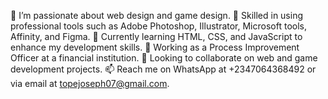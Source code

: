 👀 I’m passionate about web design and game design.
🎨 Skilled in using professional tools such as Adobe Photoshop, Illustrator, Microsoft tools, Affinity, and Figma.
🌱 Currently learning HTML, CSS, and JavaScript to enhance my development skills.
💼 Working as a Process Improvement Officer at a financial institution.
💞️ Looking to collaborate on web and game development projects.
📫 Reach me on WhatsApp at +2347064368492 or via email at topejoseph07@gmail.com.

<!---
Turpzy/Turpzy is a ✨ special ✨ repository because its `README.md` (this file) appears on your GitHub profile.
You can click the Preview link to take a look at your changes.
--->
